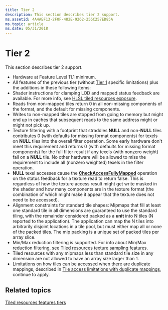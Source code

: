 ```yaml
---
title: Tier 2
description: This section describes tier 2 support.
ms.assetid: 4A4AEF13-2F0F-482E-9262-256C257ED85A
ms.topic: article
ms.date: 05/31/2018
---
```


# Tier 2

This section describes tier 2 support.

-   Hardware at Feature Level 11.1 minimum.
-   All features of the previous tier (without [Tier 1](tier-1.md) specific limitations) plus the additions in these following items:
-   Shader instructions for clamping LOD and mapped status feedback are available. For more info, see [HLSL tiled resources exposure](hlsl-tiled-resources-exposure.md).
-   Reads from non-mapped tiles return 0 in all non-missing components of the format, and the default for missing components.
-   Writes to non-mapped tiles are stopped from going to memory but might end up in caches that subsequent reads to the same address might or might not pick up.
-   Texture filtering with a footprint that straddles **NULL** and non-**NULL** tiles contributes 0 (with defaults for missing format components) for texels on **NULL** tiles into the overall filter operation. Some early hardware don't meet this requirement and returns 0 (with defaults for missing format components) for the full filter result if any texels (with nonzero weight) fall on a **NULL** tile. No other hardware will be allowed to miss the requirement to include all (nonzero weighted) texels in the filter operation.
-   **NULL** texel accesses cause the [**CheckAccessFullyMapped**](/windows/desktop/direct3dhlsl/checkaccessfullymapped) operation on the status feedback for a texture read to return false. This is regardless of how the texture access result might get write masked in the shader and how many components are in the texture format (the combination of which might make it appear that the texture does not need to be accessed).
-   Alignment constraints for standard tile shapes: Mipmaps that fill at least one standard tile in all dimensions are guaranteed to use the standard tiling, with the remainder considered packed as a **unit** into N tiles (N reported to the application). The application can map the N tiles into arbitrarily disjoint locations in a tile pool, but must either map all or none of the packed tiles. The mip packing is a unique set of packed tiles per array slice.
-   Min/Max reduction filtering is supported. For info about Min/Max reduction filtering, see [Tiled resources texture sampling features](tiled-resources-texture-sampling-features.md).
-   Tiled resources with any mipmaps less than standard tile size in any dimension are not allowed to have an array size larger than 1.
-   Limitations on how tiles can be accessed when there are duplicate mappings, described in [Tile access limitations with duplicate mappings](tile-access-limitations-with-duplicate-mappings-.md), continue to apply.

## Related topics

<dl> <dt>

[Tiled resources features tiers](tiled-resources-features-tiers.md)
</dt> </dl>

 

 
